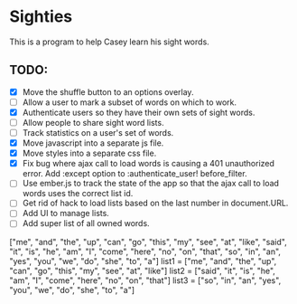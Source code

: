 # Sighties

This is a program to help Casey learn his sight words.

## TODO:

- [x] Move the shuffle button to an options overlay.
- [ ] Allow a user to mark a subset of words on which to work.
- [x] Authenticate users so they have their own sets of sight words.
- [ ] Allow people to share sight word lists.
- [ ] Track statistics on a user's set of words.
- [x] Move javascript into a separate js file.
- [x] Move styles into a separate css file.
- [x] Fix bug where ajax call to load words is causing a 401
  unauthorized error. Add :except option to :authenticate_user!
before_filter.
- [ ] Use ember.js to track the state of the app so that the ajax call
  to load words uses the correct list id.
- [ ] Get rid of hack to load lists based on the last number in
  document.URL.
- [ ] Add UI to manage lists.
- [ ] Add super list of all owned words.

["me", "and", "the", "up", "can", "go", "this", "my", "see", "at", "like", "said", "it", "is", "he", "am", "I", "come", "here", "no", "on", "that", "so", "in", "an", "yes", "you", "we", "do", "she", "to", "a"]
list1 = ["me", "and", "the", "up", "can", "go", "this", "my", "see", "at", "like"] 
list2 = ["said", "it", "is", "he", "am", "I", "come", "here", "no", "on", "that"] 
list3 = ["so", "in", "an", "yes", "you", "we", "do", "she", "to", "a"] 


